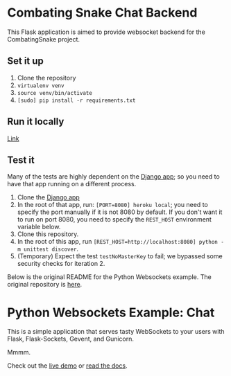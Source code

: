 # Combating Snake Chat Backend
This Flask application is aimed to provide websocket backend for the CombatingSnake
project.

## Set it up
1. Clone the repository
2. `virtualenv venv`
3. `source venv/bin/activate`
4. `[sudo] pip install -r requirements.txt`

## Run it locally
[Link](/jacky8hyf/CS169CombatingSnake#run-it-locally)

## Test it
Many of the tests are highly dependent on the [Django app](/jacky8hyf/CS169CombatingSnake);
so you need to have that app running on a different process.

1. Clone the [Django app](/jacky8hyf/CS169CombatingSnake)
2. In the root of that app, run: `[PORT=8080] heroku local`; you need to specify
   the port manually if it is not 8080 by default. If you don't want it to run on
   port 8080, you need to specify the `REST_HOST` environment variable below.
3. Clone this repository.
4. In the root of this app, run
   `[REST_HOST=http://localhost:8080] python -m unittest discover`.
5. (Temporary) Expect the test `testNoMasterKey` to fail; we bypassed some security
   checks for iteration 2.

Below is the original README for the Python Websockets example. The original repository
is [here](/heroku-examples/python-websockets-chat).

# Python Websockets Example: Chat

This is a simple application that serves tasty WebSockets to your users
with Flask, Flask-Sockets, Gevent, and Gunicorn.

Mmmm.

Check out the [live demo](http://flask-chat.herokuapp.com) or [read the docs](https://devcenter.heroku.com/articles/python-websockets).